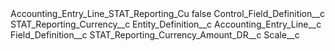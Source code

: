 <?xml version="1.0" encoding="UTF-8"?>
<CustomMetadata xmlns="http://soap.sforce.com/2006/04/metadata" xmlns:xsi="http://www.w3.org/2001/XMLSchema-instance" xmlns:xsd="http://www.w3.org/2001/XMLSchema">
    <label>Accounting_Entry_Line_STAT_Reporting_Cu</label>
    <protected>false</protected>
    <values>
        <field>Control_Field_Definition__c</field>
        <value xsi:type="xsd:string">STAT_Reporting_Currency__c</value>
    </values>
    <values>
        <field>Entity_Definition__c</field>
        <value xsi:type="xsd:string">Accounting_Entry_Line__c</value>
    </values>
    <values>
        <field>Field_Definition__c</field>
        <value xsi:type="xsd:string">STAT_Reporting_Currency_Amount_DR__c</value>
    </values>
    <values>
        <field>Scale__c</field>
        <value xsi:nil="true"/>
    </values>
</CustomMetadata>
